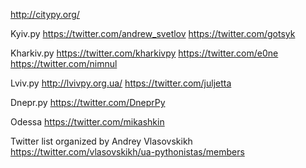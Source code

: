 http://citypy.org/

Kyiv.py
https://twitter.com/andrew_svetlov
https://twitter.com/gotsyk

Kharkiv.py
https://twitter.com/kharkivpy
https://twitter.com/e0ne
https://twitter.com/nimnul

Lviv.py
http://lvivpy.org.ua/
https://twitter.com/juljetta

Dnepr.py
https://twitter.com/DneprPy

Odessa
https://twitter.com/mikashkin

Twitter list organized by Andrey Vlasovskikh
https://twitter.com/vlasovskikh/ua-pythonistas/members
